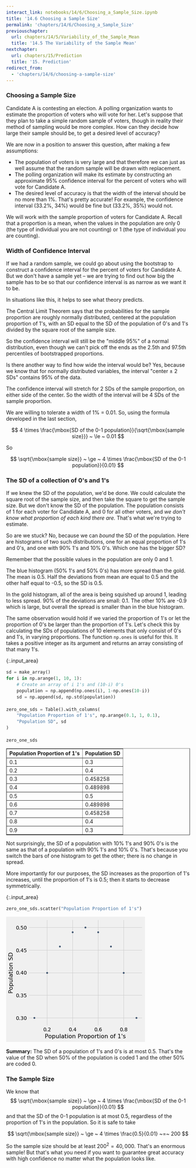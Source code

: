 ```yaml
---
interact_link: notebooks/14/6/Choosing_a_Sample_Size.ipynb
title: '14.6 Choosing a Sample Size'
permalink: 'chapters/14/6/Choosing_a_Sample_Size'
previouschapter:
  url: chapters/14/5/Variability_of_the_Sample_Mean
  title: '14.5 The Variability of the Sample Mean'
nextchapter:
  url: chapters/15/Prediction
  title: '15. Prediction'
redirect_from:
  - 'chapters/14/6/choosing-a-sample-size'
---
```


### Choosing a Sample Size
Candidate A is contesting an election. A polling organization wants to estimate the proportion of voters who will vote for her. Let's suppose that they plan to take a simple random sample of voters, though in reality their method of sampling would be more complex. How can they decide how large their sample should be, to get a desired level of accuracy?

We are now in a position to answer this question, after making a few assumptions:
- The population of voters is very large and that therefore we can just as well assume that the random sample will be drawn with replacement.
- The polling organization will make its estimate by constructing an approximate 95% confidence interval for the percent of voters who will vote for Candidate A.
- The desired level of accuracy is that the width of the interval should be no more than 1%. That's pretty accurate! For example, the confidence interval (33.2%, 34%) would be fine but (33.2%, 35%) would not.

We will work with the sample proportion of voters for Candidate A. Recall that a proportion is a mean, when the values in the population are only 0 (the type of individual you are not counting) or 1 (the type of individual you are counting).

### Width of Confidence Interval
If we had a random sample, we could go about using the bootstrap to construct a confidence interval for the percent of voters for Candidate A. But we don't have a sample yet – we are trying to find out how big the sample has to be so that our confidence interval is as narrow as we want it to be.

In situations like this, it helps to see what theory predicts.

The Central Limit Theorem says that the probabilities for the sample proportion are roughly normally distributed, centered at the population proportion of 1's, with an SD equal to the SD of the population of 0's and 1's divided by the square root of the sample size.

So the confidence interval will still be the "middle 95%" of a normal distribution, even though we can't pick off the ends as the 2.5th and 97.5th percentiles of bootstrapped proportions. 

Is there another way to find how wide the interval would be? Yes, because we know that for normally distributed variables, the interval "center $\pm$ 2 SDs" contains 95% of the data.

The confidence interval will stretch for 2 SDs of the sample proportion, on either side of the center. So the width of the interval will be 4 SDs of the sample proportion.

We are willing to tolerate a width of 1% = 0.01. So, using the formula developed in the last section, 

$$
4 \times \frac{\mbox{SD of the 0-1 population}}{\sqrt{\mbox{sample size}}}
~ \le ~ 0.01
$$

So

$$
\sqrt{\mbox{sample size}} ~ \ge ~ 4 \times \frac{\mbox{SD of the 0-1 population}}{0.01}
$$

### The SD of a collection of 0's and 1's
If we knew the SD of the population, we'd be done. We could calculate the square root of the sample size, and then take the square to get the sample size. But we don't know the SD of the population. The population consists of 1 for each voter for Candidate A, and 0 for all other voters, and *we don't know what proportion of each kind there are.* That's what we're trying to estimate.

So are we stuck? No, because we can *bound* the SD of the population. Here are histograms of two such distributions, one for an equal proportion of 1's and 0's, and one with 90% 1's and 10% 0's. Which one has the bigger SD? 

Remember that the possible values in the population are only 0 and 1.

The blue histogram (50% 1's and 50% 0's) has more spread than the gold. The mean is 0.5. Half the deviations from mean are equal to 0.5 and the other half equal to -0.5, so the SD is 0.5.

In the gold histogram, all of the area is being squished up around 1, leading to less spread. 90% of the deviations are small: 0.1. The other 10% are -0.9 which is large, but overall the spread is smaller than in the blue histogram.

The same observation would hold if we varied the proportion of 1's or let the proportion of 0's be larger than the proportion of 1's. Let's check this by calculating the SDs of populations of 10 elements that only consist of 0's and 1's, in varying proportions. The function `np.ones` is useful for this. It takes a positive integer as its argument and returns an array consisting of that many 1's.


{:.input_area}
```python
sd = make_array()
for i in np.arange(1, 10, 1):
    # Create an array of i 1's and (10-i) 0's
    population = np.append(np.ones(i), 1-np.ones(10-i))
    sd = np.append(sd, np.std(population))
    
zero_one_sds = Table().with_columns(
    "Population Proportion of 1's", np.arange(0.1, 1, 0.1),
    "Population SD", sd
)

zero_one_sds
```




<div markdown="0">
<table border="1" class="dataframe">
    <thead>
        <tr>
            <th>Population Proportion of 1's</th> <th>Population SD</th>
        </tr>
    </thead>
    <tbody>
        <tr>
            <td>0.1                         </td> <td>0.3          </td>
        </tr>
        <tr>
            <td>0.2                         </td> <td>0.4          </td>
        </tr>
        <tr>
            <td>0.3                         </td> <td>0.458258     </td>
        </tr>
        <tr>
            <td>0.4                         </td> <td>0.489898     </td>
        </tr>
        <tr>
            <td>0.5                         </td> <td>0.5          </td>
        </tr>
        <tr>
            <td>0.6                         </td> <td>0.489898     </td>
        </tr>
        <tr>
            <td>0.7                         </td> <td>0.458258     </td>
        </tr>
        <tr>
            <td>0.8                         </td> <td>0.4          </td>
        </tr>
        <tr>
            <td>0.9                         </td> <td>0.3          </td>
        </tr>
    </tbody>
</table>
</div>



Not surprisingly, the SD of a population with 10% 1's and 90% 0's is the same as that of a population with 90% 1's and 10% 0's. That's because you switch the bars of one histogram to get the other; there is no change in spread.

More importantly for our purposes, the SD increases as the proportion of 1's increases, until the proportion of 1's is 0.5; then it starts to decrease symmetrically.


{:.input_area}
```python
zero_one_sds.scatter("Population Proportion of 1's")
```


![png](../../../images/chapters/14/6/Choosing_a_Sample_Size_6_0.png)


**Summary:** The SD of a population of 1's and 0's is at most 0.5. That's the value of the SD when 50% of the population is coded 1 and the other 50% are coded 0.

### The Sample Size
We know that 
$$
\sqrt{\mbox{sample size}} ~ \ge ~ 4 \times \frac{\mbox{SD of the 0-1 population}}{0.01}
$$
and that the SD of the 0-1 population is at most 0.5, regardless of the proportion of 1's in the population. So it is safe to take

$$
\sqrt{\mbox{sample size}} ~ \ge ~ 4 \times \frac{0.5}{0.01} ~=~ 200
$$

So the sample size should be at least $200^2 = 40,000$. That's an enormous sample! But that's what you need if you want to guarantee great accuracy with high confidence no matter what the population looks like.
